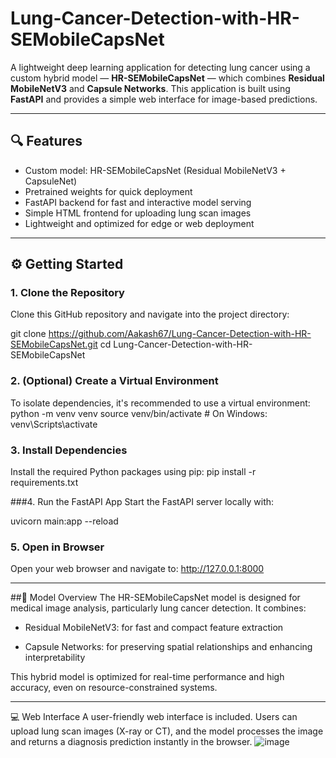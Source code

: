 # Lung-Cancer-Detection-with-HR-SEMobileCapsNet

A lightweight deep learning application for detecting lung cancer using a custom hybrid model — **HR-SEMobileCapsNet** — which combines **Residual MobileNetV3** and **Capsule Networks**. This application is built using **FastAPI** and provides a simple web interface for image-based predictions.

---

## 🔍 Features

- Custom model: HR-SEMobileCapsNet (Residual MobileNetV3 + CapsuleNet)
- Pretrained weights for quick deployment
- FastAPI backend for fast and interactive model serving
- Simple HTML frontend for uploading lung scan images
- Lightweight and optimized for edge or web deployment

---

## ⚙️ Getting Started

### 1. Clone the Repository
Clone this GitHub repository and navigate into the project directory:

git clone https://github.com/Aakash67/Lung-Cancer-Detection-with-HR-SEMobileCapsNet.git
cd Lung-Cancer-Detection-with-HR-SEMobileCapsNet

### 2. (Optional) Create a Virtual Environment
To isolate dependencies, it's recommended to use a virtual environment:
python -m venv venv
source venv/bin/activate  # On Windows: venv\Scripts\activate

### 3. Install Dependencies
Install the required Python packages using pip:
pip install -r requirements.txt

###4. Run the FastAPI App
Start the FastAPI server locally with:

uvicorn main:app --reload

### 5. Open in Browser
Open your web browser and navigate to: http://127.0.0.1:8000

---

##🧠 Model Overview
The HR-SEMobileCapsNet model is designed for medical image analysis, particularly lung cancer detection. It combines:

- Residual MobileNetV3: for fast and compact feature extraction

- Capsule Networks: for preserving spatial relationships and enhancing interpretability

This hybrid model is optimized for real-time performance and high accuracy, even on resource-constrained systems.

---

💻 Web Interface
A user-friendly web interface is included. Users can upload lung scan images (X-ray or CT), and the model processes the image and returns a diagnosis prediction instantly in the browser.
![image](https://github.com/user-attachments/assets/50627a2f-295b-4050-971a-f68b0f2ab72d)





